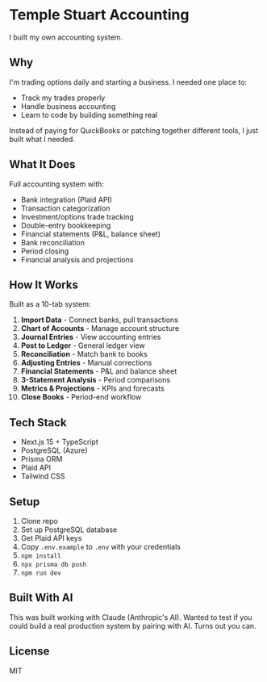 # Temple Stuart Accounting

I built my own accounting system.

## Why

I'm trading options daily and starting a business. I needed one place to:
- Track my trades properly
- Handle business accounting
- Learn to code by building something real

Instead of paying for QuickBooks or patching together different tools, I just built what I needed.

## What It Does

Full accounting system with:
- Bank integration (Plaid API)
- Transaction categorization
- Investment/options trade tracking
- Double-entry bookkeeping
- Financial statements (P&L, balance sheet)
- Bank reconciliation
- Period closing
- Financial analysis and projections

## How It Works

Built as a 10-tab system:

1. **Import Data** - Connect banks, pull transactions
2. **Chart of Accounts** - Manage account structure
3. **Journal Entries** - View accounting entries
4. **Post to Ledger** - General ledger view
5. **Reconciliation** - Match bank to books
6. **Adjusting Entries** - Manual corrections
7. **Financial Statements** - P&L and balance sheet
8. **3-Statement Analysis** - Period comparisons
9. **Metrics & Projections** - KPIs and forecasts
10. **Close Books** - Period-end workflow

## Tech Stack

- Next.js 15 + TypeScript
- PostgreSQL (Azure)
- Prisma ORM
- Plaid API
- Tailwind CSS

## Setup

1. Clone repo
2. Set up PostgreSQL database
3. Get Plaid API keys
4. Copy `.env.example` to `.env` with your credentials
5. `npm install`
6. `npx prisma db push`
7. `npm run dev`

## Built With AI

This was built working with Claude (Anthropic's AI). Wanted to test if you could build a real production system by pairing with AI. Turns out you can.

## License

MIT
